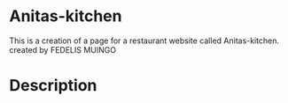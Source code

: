 # Anitas-kitchen
This is a creation of a page for a restaurant website called Anitas-kitchen.
created by FEDELIS MUINGO

# Description
